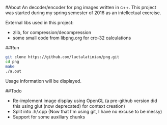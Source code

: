 #About
An decoder/encoder for png images written in c++. This project was started during my spring semester of 2016 as an intellectual exercise.

External libs used in this project:
* zlib, for compression/decompression
* some small code from libpng.org for crc-32 calculations

##Run
```bash
git clone https://github.com/luctalatinian/png.git
cd png
make
./a.out
```
Usage information will be displayed.

##Todo
* Re-implement image display using OpenGL (a pre-github version did this using glut (now deprecated) for context creation)
* Split into .h/.cpp (Now that I'm using git, I have no excuse to be messy)
* Support for some auxiliary chunks
